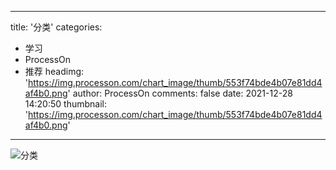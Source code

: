
---
title: '分类'
categories: 
 - 学习
 - ProcessOn
 - 推荐
headimg: 'https://img.processon.com/chart_image/thumb/553f74bde4b07e81dd4af4b0.png'
author: ProcessOn
comments: false
date: 2021-12-28 14:20:50
thumbnail: 'https://img.processon.com/chart_image/thumb/553f74bde4b07e81dd4af4b0.png'
---

<div>   
<img class="thumb" alt="分类" src="https://img.processon.com/chart_image/thumb/553f74bde4b07e81dd4af4b0.png" referrerpolicy="no-referrer">
<p></p>  
</div>
            